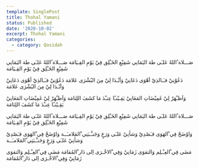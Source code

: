 ```yaml
---
template: SinglePost
title: Thohal Yamani
status: Published
date: '2020-10-02'
excerpt: Thohal Yamani
categories:
  - category: Qosidah
---
```


صَـــلاة ُاللهْ عَلـَى طهَ اليَمَانِي
شَفِيْعِ الخَـْلِق فِيْ يَوْمِ القِـيَامَة
صَـــلاة ُاللهْ عَلـَى طهَ اليَمَانِي
شَفِيْعِ الخَـْلِق فِيْ يَوْمِ القِـيَامَة


دَعُوْنِيْ فـَـالذِيْ أهْوَى دَعَانِيْ
وَأبْـدَا لِيْ مِنَ البُشْرَى عَلامَة
دَعُوْنِيْ فـَـالذِيْ أهْوَى دَعَانِيْ
وَأبْـدَا لِيْ مِنَ البُشْرَى عَلامَة


وَاَظـْهَرْ لِيْ غَمِيْضَاتِ المَعَانِيْ
يَقِـيْنـًا عِنـْدَ مَا كشَفَ اللِثامَة
وَاَظـْهَرْ لِيْ غَمِيْضَاتِ المَعَانِيْ
يَقِـيْنـًا عِنـْدَ مَا كشَفَ اللِثامَة


صَـــلاة ُاللهْ عَلـَى طهَ اليَمَانِي
شَفِيْعِ الخَـْلِق فِيْ يَوْمِ القِـيَامَة
صَـــلاة ُاللهْ عَلـَى طهَ اليَمَانِي
شَفِيْعِ الخَـْلِق فِيْ يَوْمِ القِـيَامَة


وَاوْضَحْ فِي ْالهَوَى قـَصْدِيْ وَشأنِيْ
عَلـَى وَرَعٍ وَجَنـَّـبَنِي ْالمَلامـَــة
وَاوْضَحْ فِي ْالهَوَى قـَصْدِيْ وَشأنِيْ
عَلـَى وَرَعٍ وَجَنـَّـبَنِي ْالمَلامـَــة



مَضَى فِي ْالعِـْـلِم وَالتقوَى زَمَانِيْ
وَفِي ْالاخْـرَى اِلى دَار ْالمُقامَة
مَضَى فِي ْالعِـْـلِم وَالتقوَى زَمَانِيْ
وَفِي ْالاخْـرَى اِلى دَار ْالمُقامَة


